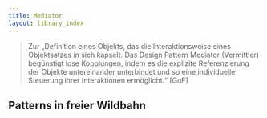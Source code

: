 ```yaml
---
title: Mediator
layout: library_index
---
```


> Zur „Definition eines Objekts, das die Interaktionsweise eines Objektsatzes in sich kapselt. Das Design Pattern Mediator (Vermittler) begünstigt lose Kopplungen, indem es die explizite Referenzierung der Objekte untereinander unterbindet und so eine individuelle Steuerung ihrer Interaktionen ermöglicht.“ [GoF]

## Patterns in freier Wildbahn
